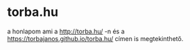# torba.hu
a honlapom ami a http://torba.hu/ -n és a https://torbajanos.github.io/torba.hu/ címen is megtekinthető.
